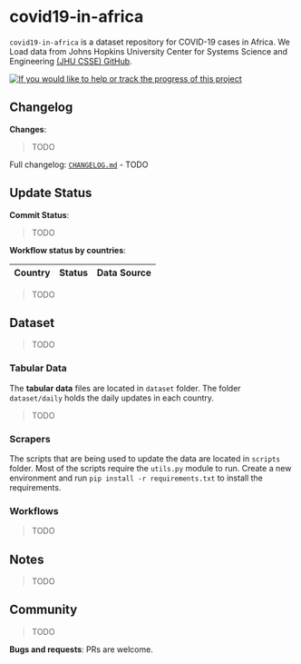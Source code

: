 # covid19-in-africa

`covid19-in-africa` is a dataset repository for COVID-19 cases in Africa. We Load data from Johns Hopkins University Center for Systems Science and Engineering [(JHU CSSE) GitHub](https://github.com/CSSEGISandData/COVID-19/tree/master/csse_covid_19_data).



[![If you would like to help or track the progress of this project](https://img.shields.io/badge/Roadmap-data--pipeline-informational)](https://github.com/4bic/covid19-in-africa/projects/1)

## Changelog

**Changes**:
> TODO

Full changelog: [`CHANGELOG.md`](CHANGELOG.md) - TODO

## Update Status

**Commit Status**:

> TODO

<Add status bar >

**Workflow status by countries**:

| Country | Status | Data Source |
| ------------- | ------------- | --- |

> TODO


## Dataset
> TODO 

### Tabular Data

The **tabular data** files are located in `dataset` folder. The folder `dataset/daily` holds the daily updates in each country.

<!-- > The metadata for the tabular data is found in `.dataherb/metadata.yml`. -->
> TODO 

<!-- ### Other Data

Some of the countries publish more than simple tabular data. We cache the files in `documents` folder. -->

### Scrapers

The scripts that are being used to update the data are located in `scripts` folder. Most of the scripts require the `utils.py` module to run. Create a new environment and run `pip install -r requirements.txt` to install the requirements.

### Workflows

>TODO
<!-- The workflows that update the dataset are defined in `.github/workflows`. The python scripts are scheduled to run on GitHub Actions. -->

## Notes

>TODO

## Community

>TODO

**Bugs and requests**: PRs are welcome.
